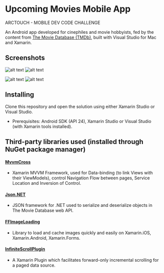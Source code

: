 # Upcoming Movies Mobile App
ARCTOUCH - MOBILE DEV CODE CHALLENGE

An Android app developed for cinephiles and movie hobbyists, fed by the content from [The Movie Database (TMDb)](https://www.themoviedb.org), built with Visual Studio for Mac and Xamarin.

## Screenshots

![alt text](https://github.com/EltonGarcia/ArcTouchTMDb/blob/development/Screenshots/1%20-%20Splash%20Screen.png?raw=true "Splash Screen")
![alt text](https://github.com/EltonGarcia/ArcTouchTMDb/blob/development/Screenshots/2%20-%20Movies%20List.png?raw=true "Movies List")

![alt text](https://github.com/EltonGarcia/ArcTouchTMDb/blob/development/Screenshots/3%20-%20Search%20Movies.png?raw=true "Search")
![alt text](https://github.com/EltonGarcia/ArcTouchTMDb/blob/development/Screenshots/4%20-%20Movie%20Details.png?raw=true "Movie Details")


## Installing 

Clone this repository and open the solution using either Xamarin Studio or Visual Studio.
- Prerequisites: Android SDK (API 24), Xamarin Studio or Visual Studio (with Xamarin tools installed).


## Third-party libraries used (installed through NuGet package manager)

#### [MvvmCross](https://mvvmcross.com/)

- Xamarin MVVM Framework, used for Data-binding (to link Views with their ViewModels), control Navigation Flow between pages, Service Location and Inversion of Control.

#### [Json.NET](http://www.newtonsoft.com/json)

- JSON framework for .NET used to serialize and deserialize objects in The Movie Database web API.

#### [FFImageLoading](https://github.com/luberda-molinet/FFImageLoading)

- Library to load and cache images quickly and easily on Xamarin.iOS, Xamarin.Android, Xamarin.Forms.

#### [InfiniteScrollPlugin](https://github.com/HBSequence/Sequence.Plugins)

- A Xamarin Plugin which facilitates forward-only incremental scrolling for a paged data source.
